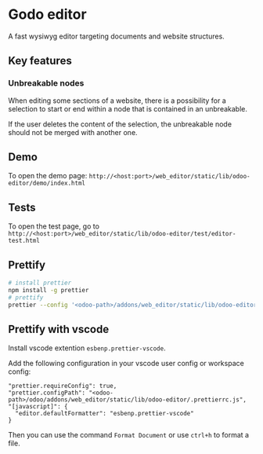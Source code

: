 # Godo editor

A fast wysiwyg editor targeting documents and website structures.

## Key features
### Unbreakable nodes
When editing some sections of a website,
there is a possibility for a selection to start or end within a node that is
contained in an unbreakable.

If the user deletes the content of the selection, the unbreakable node should not
be merged with another one.

## Demo
To open the demo page:
`http://<host:port>/web_editor/static/lib/odoo-editor/demo/index.html`

## Tests
To open the test page, go to
`http://<host:port>/web_editor/static/lib/odoo-editor/test/editor-test.html`

## Prettify
```bash
# install prettier
npm install -g prettier
# prettify
prettier --config '<odoo-path>/addons/web_editor/static/lib/odoo-editor/_prettierrc.js' --ignore-path='<odoo-path>/odoo/addons/web_editor/static/lib/odoo-editor/_prettierignore' '<odoo-path>/odoo/addons/web_editor/static/lib/odoo-editor/**/*.js'  --write
```

## Prettify with vscode
Install vscode extention `esbenp.prettier-vscode`.

Add the following configuration in your vscode user config or workspace config:
```
"prettier.requireConfig": true,
"prettier.configPath": "<odoo-path>/odoo/addons/web_editor/static/lib/odoo-editor/.prettierrc.js",
"[javascript]": {
  "editor.defaultFormatter": "esbenp.prettier-vscode"
}
```

Then you can use the command `Format Document` or use `ctrl+h` to format a file.
